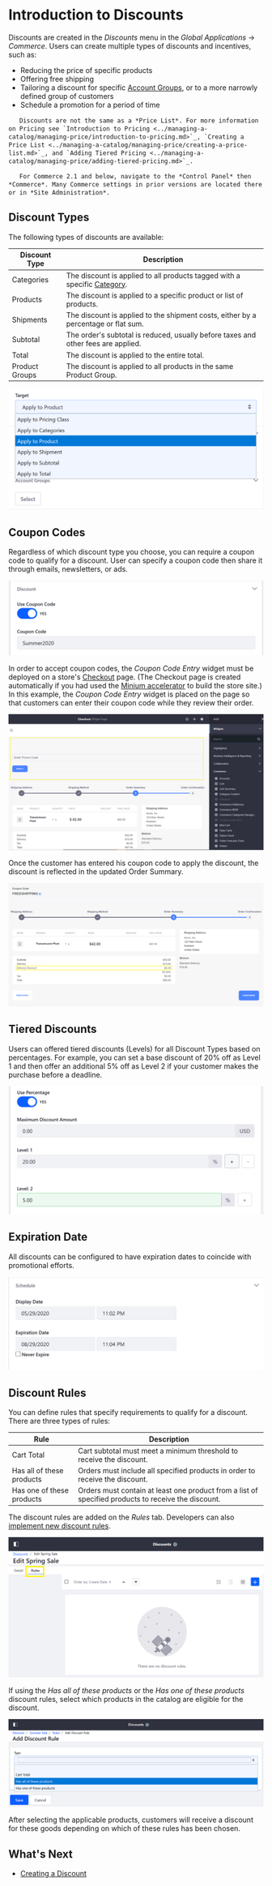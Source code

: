 # Introduction to Discounts

Discounts are created in the _Discounts_ menu in the _Global Applications_ &rarr; _Commerce_. Users can create multiple types of discounts and incentives, such as:

* Reducing the price of specific products
* Offering free shipping
* Tailoring a discount for specific [Account Groups](../account-management/creating-a-new-account-group.md), or to a more narrowly defined group of customers
* Schedule a promotion for a period of time

```tip::
   Discounts are not the same as a *Price List*. For more information on Pricing see `Introduction to Pricing <../managing-a-catalog/managing-price/introduction-to-pricing.md>`_, `Creating a Price List <../managing-a-catalog/managing-price/creating-a-price-list.md>`_, and `Adding Tiered Pricing <../managing-a-catalog/managing-price/adding-tiered-pricing.md>`_.
```

```note::
   For Commerce 2.1 and below, navigate to the *Control Panel* then *Commerce*. Many Commerce settings in prior versions are located there or in *Site Administration*.
```

## Discount Types

The following types of discounts are available:

| Discount Type | Description |
| --- | --- |
| Categories | The discount is applied to all products tagged with a specific [Category](../managing-a-catalog/creating-and-managing-products/products/organizing-your-catalog-with-product-categories.md). |
| Products | The discount is applied to a specific product or list of products.  |
| Shipments | The discount is applied to the shipment costs, either by a percentage or flat sum. |
| Subtotal | The order's subtotal is reduced, usually before taxes and other fees are applied. |
| Total | The discount is applied to the entire total. |
| Product Groups | The discount is applied to all products in the same Product Group. |

![Select a Discount Type.](./introduction-to-discounts/images/01.png)

## Coupon Codes

Regardless of which discount type you choose, you can require a coupon code to qualify for a discount. User can specify a coupon code then share it through emails, newsletters, or ads.

![Activate the Coupon Code feature and enter a coupon code for this discount type.](./introduction-to-discounts/images/02.png)

In order to accept coupon codes, the _Coupon Code Entry_ widget must be deployed on a store's [Checkout](../creating-store-content/commerce-storefront-pages/checkout.md) page. (The Checkout page is created automatically if you had used the [Minium accelerator](../starting-a-store/using-the-minium-accelerator-to-jump-start-your-b2b-store.md) to build the store site.) In this example, the _Coupon Code Entry_ widget is placed on the page so that customers can enter their coupon code while they review their order.

![Place the Coupon Code Entry widget on the Checkout page.](./introduction-to-discounts/images/07.png)

Once the customer has entered his coupon code to apply the discount, the discount is reflected in the updated Order Summary.

![Once applied, the discount is reflected in the order summary.](./introduction-to-discounts/images/08.png)

## Tiered Discounts

Users can offered tiered discounts (Levels) for all Discount Types based on percentages. For example, you can set a base discount of 20% off as Level 1 and then offer an additional 5% off as Level 2 if your customer makes the purchase before a deadline.

![Set different levels for a discount based on a percentage.](./introduction-to-discounts/images/06.png)

## Expiration Date

All discounts can be configured to have expiration dates to coincide with promotional efforts.

![Activate the Coupon Code feature and enter a coupon code for this discount type.](./introduction-to-discounts/images/03.png)

## Discount Rules

You can define rules that specify requirements to qualify for a discount. There are three types of rules:

| Rule | Description |
| --- | --- |
| Cart Total | Cart subtotal must meet a minimum threshold to receive the discount. |
| Has all of these products | Orders must include all specified products in order to receive the discount. |
| Has one of these products | Orders must contain at least one product from a list of specified products to receive the discount. |

The discount rules are added on the _Rules_ tab. Developers can also [implement new discount rules](../developer-guide/adding-a-new-discount-rule-type.md).

![Add a discount rule.](./introduction-to-discounts/images/04.png)

If using the _Has all of these products_ or the _Has one of these products_ discount rules, select which products in the catalog are eligible for the discount.

![Discount rule types dropdown](./introduction-to-discounts/images/05.png)

After selecting the applicable products, customers will receive a discount for these goods depending on which of these rules has been chosen.

## What's Next

* [Creating a Discount](./creating-a-discount.md)
